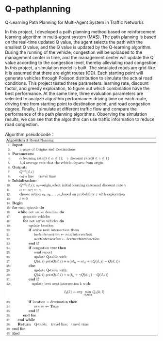 # Q-pathplanning
Q-Learning Path Planning for Multi-Agent System in Traffic Networks

In this project, I developed a path planning method based on reinforcement learning algorithm in multi-agent system (MAS). The path planning is based on the real-time updated Q value, the agent selects the path with the smallest Q value, and the Q value is updated by the Q-learning algorithm. During the running of the vehicle, congestion will be uploaded to the management center in time, and the management center will update the Q value according to the congestion level, thereby alleviating road congestion. In this project, a simulation model is built. The simulated roads are grid-like. It is assumed that there are eight routes (OD). Each starting point will generate vehicles through Poisson distribution to simulate the actual road conditions. This project tested three parameters: learning rate, discount factor, and greedy exploration, to figure out which combination have the best performance. At the same time, three evaluation parameters are selected to analyze algorithm performance: driving time on each route, driving time from starting point to destination point, and road congestion degree. Finally, I simulate at different traffic flow and compare the performance of the path planning algorithms. Observing the simulation results, we can see that the algorithm can use traffic information to reduce road congestion.

Algorithm pseudocode：
![image](https://github.com/liguanlue/Q-pathplanning/blob/main/IMG/pathplanning.png)



